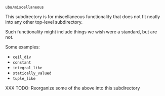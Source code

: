 `ubu/miscellaneous`

This subdirectory is for miscellaneous functionality that does not fit neatly into any other top-level subdirectory.

Such functionality might include things we wish were a standard, but are not.

Some examples:

* `ceil_div`
* `constant`
* `integral_like`
* `statically_valued`
* `tuple_like`

XXX TODO: Reorganize some of the above into this subdirectory
